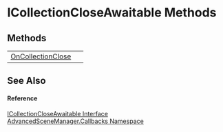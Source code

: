 # ICollectionCloseAwaitable Methods




## Methods
<table>
<tr>
<td><a href="M_AdvancedSceneManager_Callbacks_ICollectionCloseAwaitable_OnCollectionClose.md">OnCollectionClose</a></td>
<td> </td></tr>
</table>

## See Also


#### Reference
<a href="T_AdvancedSceneManager_Callbacks_ICollectionCloseAwaitable.md">ICollectionCloseAwaitable Interface</a>  
<a href="N_AdvancedSceneManager_Callbacks.md">AdvancedSceneManager.Callbacks Namespace</a>  
